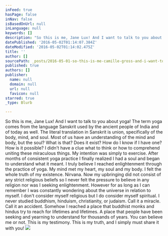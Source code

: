 ```yaml
---
inFeed: true
hasPage: false
inNav: false
isBasedOnUrl: null
inLanguage: null
keywords: []
description: "So this is me, Jane Lux! And I want to talk to you about yoga! The term yoga comes from the language Sanskrit used by the ancient people of India and of today as well. The literal translation in Sanskrit is union, specifically of the body, mind, and soul. Most of us have an understanding of the mind and body, but the soul? What is that? Does it exist? How do I know if I have one? How is it possible? I didn't have a clue what to think or how to comprehend uniting these miraculous things. My intention was simply to exercise. After months of consistent yoga practice I finally realized I had a soul and began to understand what it meant. I truly believe I reached enlightenment through the practice of yoga. My mind met my heart, my soul and my body. I felt the whole truth of my existence. Nirvana. Now my upbringing did not consist of any strict religious beliefs so I never felt the pressure to believe in any religion nor was I seeking enlightenment. However for as long as I can remember I was constantly wondering about the universe in relation to myself. I don't consider myself religious but I do consider myself spiritual. I never studied buddhism, hinduism, christianity, or judaism. Call it a miracle. Call it an accident. Somehow I reached a place that buddhist monks and hindus try to reach for lifetimes and lifetimes. A place that people have been seeking and yearning to understand for thousands of years. You can believe me or not. This is my testimony. This is my truth, and I simply must share it with you! "
datePublished: '2016-05-02T01:14:07.384Z'
dateModified: '2016-05-02T01:14:02.475Z'
title: ''
author: []
sourcePath: _posts/2016-05-01-so-this-is-me-camille-gross-and-i-want-to-talk-to-you-abou.md
published: true
authors: []
publisher:
  name: null
  domain: null
  url: null
  favicon: null
starred: true
_type: Blurb

---
```

So this is me, Jane Lux! And I want to talk to you about yoga! The term yoga comes from the language Sanskrit used by the ancient people of India and of today as well. The literal translation in Sanskrit is union, specifically of the body, mind, and soul. Most of us have an understanding of the mind and body, but the soul? What is that? Does it exist? How do I know if I have one? How is it possible? I didn't have a clue what to think or how to comprehend uniting these miraculous things. My intention was simply to exercise. After months of consistent yoga practice I finally realized I had a soul and began to understand what it meant. I truly believe I reached enlightenment through the practice of yoga. My mind met my heart, my soul and my body. I felt the whole truth of my existence. Nirvana. Now my upbringing did not consist of any strict religious beliefs so I never felt the pressure to believe in any religion nor was I seeking enlightenment. However for as long as I can remember I was constantly wondering about the universe in relation to myself. I don't consider myself religious but I do consider myself spiritual. I never studied buddhism, hinduism, christianity, or judaism. Call it a miracle. Call it an accident. Somehow I reached a place that buddhist monks and hindus try to reach for lifetimes and lifetimes. A place that people have been seeking and yearning to understand for thousands of years. You can believe me or not. This is my testimony. This is my truth, and I simply must share it with you! ![](https://the-grid-user-content.s3-us-west-2.amazonaws.com/adf82245-b73e-4de4-89b1-25895b75021c.jpg)